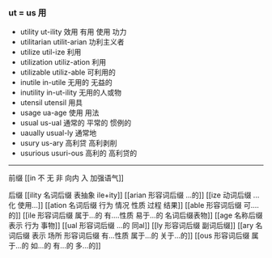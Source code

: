 ### ut = us 用
- utility ut-ility 效用 有用 使用 功力
- utilitarian utilit-arian 功利主义者
- utilize util-ize 利用
- utilization utiliz-ation 利用
- utilizable utiliz-able 可利用的
- inutile in-utile 无用的  无益的
- inutility in-ut-ility 无用的人或物
- utensil utensil 用具
- usage ua-age 使用 用法
- usual us-ual 通常的 平常的 惯例的
- uaually usual-ly 通常地 
- usury us-ary 高利贷 高利剥削
- usurious usuri-ous 高利的 高利贷的


---
前缀
[[in 不 无 非  向内 入 加强语气]]

后缀
[[ility 名词后缀 表抽象  ile+ity]]
[[arian 形容词后缀  ...的]]
[[ize 动词后缀 ...化 使用...]]
[[ation 名词后缀  行为 情况 性质 过程 结果]]
[[able  形容词后缀 可....的]]
[[ile 形容词后缀 属于...的 有....性质  易于...的 名词后缀表物]]
[[age 名称后缀 表示 行为 事物]]
[[ual 形容词后缀   ...的  同al]]
[[ly  形容词后缀 副词后缀]]
[[ary 名词后缀 表示 场所  形容词后缀 有...性质 属于...的 关于...的]]
[[ous 形容词后缀 属于...的 如...的 有...的 多...的]]